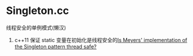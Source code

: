 # Singleton.cc
线程安全的单例模式(懒汉)
1. c++11 保证 static 变量在初始化是线程安全的[Is Meyers' implementation of the Singleton pattern thread safe?](https://stackoverflow.com/questions/1661529/is-meyers-implementation-of-the-singleton-pattern-thread-safe)